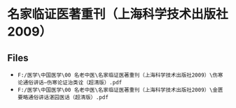 # 名家临证医著重刊（上海科学技术出版社2009）

## Files

- `F:/医学\中国医学\00 名老中医\名家临证医著重刊（上海科学技术出版社2009）\伤寒论通俗讲话—伤寒论证治类诠（超清版）.pdf`
- `F:/医学\中国医学\00 名老中医\名家临证医著重刊（上海科学技术出版社2009）\金匮要略通俗讲话湛园医话（超清版）.pdf`
